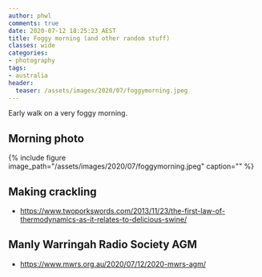```yaml
---
author: phwl
comments: true
date: 2020-07-12 18:25:23 AEST
title: Foggy morning (and other random stuff)
classes: wide
categories:
- photography
tags:
- australia
header:
  teaser: /assets/images/2020/07/foggymorning.jpeg
---
```


Early walk on a very foggy morning.

<!-- more -->

## Morning photo
{% include figure image_path="/assets/images/2020/07/foggymorning.jpeg" caption="" %}

## Making crackling
* <https://www.twoporkswords.com/2013/11/23/the-first-law-of-thermodynamics-as-it-relates-to-delicious-swine/>

## Manly Warringah Radio Society AGM
* <https://www.mwrs.org.au/2020/07/12/2020-mwrs-agm/>
